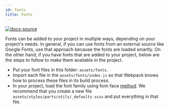 ```yaml
---
id: fonts
title: Fonts
---
```


[![docs-source](https://img.shields.io/badge/source-eightshift--frontend--libs-yellow?style=for-the-badge&logo=javascript&labelColor=2a2a2a)](https://github.com/duenneffe/eightshift-frontend-libs/tree/6.0.0)

Fonts can be added to your project in multiple ways, depending on your project's needs. In general, if you can use fonts from an external source like Google Fonts, use that approach because the fonts are loaded smartly. On the other hand, if you have fonts that are added to your project, below are the steps to follow to make them available in the project.

* Put your font files in this folder: `assets/fonts`.
* Import each file in the `assets/fonts/index.js` so that Webpack knows how to process these files in its build process.
* In your project, load the font family using font-face [method](/docs/basics/library). We recommend that you create a new file `assets/styles/parts/utils/_defaults.scss` and put everything in that file.
